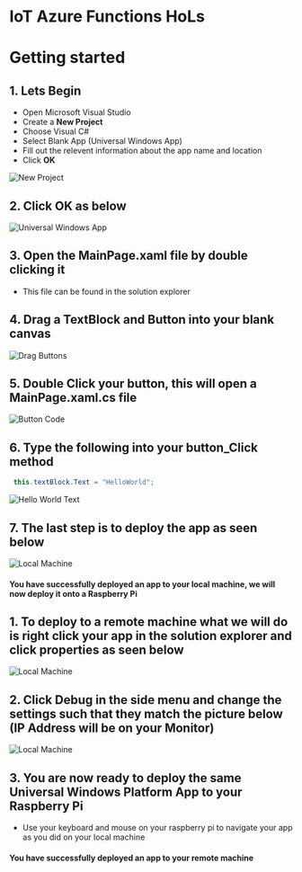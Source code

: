 # IoT Azure Functions HoLs

# Getting started

## 1. Lets Begin
  * Open Microsoft Visual Studio
  * Create a **New Project** 
  * Choose Visual C# 
  * Select Blank App (Universal Windows App)
  * Fill out the relevent information about the app name and location 
  * Click **OK**

![New Project](img/createBlankApp.png)

## 2. Click **OK** as below

![Universal Windows App](img/newUniversalWindowsApp.png)

## 3. Open the MainPage.xaml file by double clicking it
  * This file can be found in the solution explorer

## 4. Drag a TextBlock and Button into your blank canvas 

![Drag Buttons](img/dragButtons.png)

## 5. Double Click your button, this will open a MainPage.xaml.cs file 

![Button Code](img/buttonCode.png)

## 6. Type the following into your button_Click method

```csharp
 this.textBlock.Text = "HelloWorld";
 ```

![Hello World Text](img/helloworldText.png)

## 7. The last step is to deploy the app as seen below 

![Local Machine](img/localMachine.png)

#### You have successfully deployed an app to your local machine, we will now deploy it onto a Raspberry Pi

## 1. To deploy to a remote machine what we will do is right click your app in the solution explorer and click properties as seen below

![Local Machine](img/propertiesRemote.png)

## 2. Click Debug in the side menu and change the settings such that they match the picture below (IP Address will be on your Monitor)

![Local Machine](img/debugSetup.png)

## 3. You are now ready to deploy the same Universal Windows Platform App to your Raspberry Pi
  * Use your keyboard and mouse on your raspberry pi to navigate your app as you did on your local machine

#### You have successfully deployed an app to your remote machine
